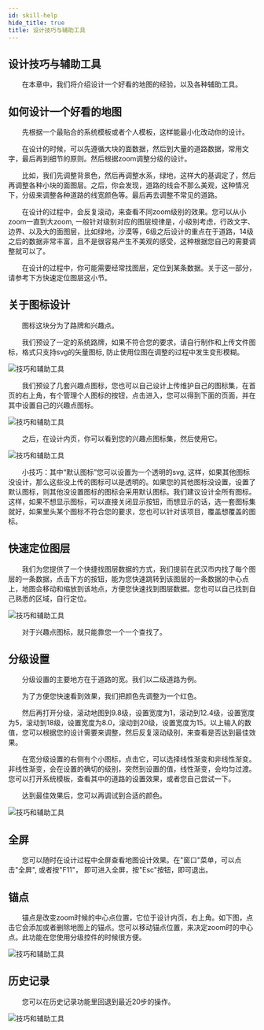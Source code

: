 ```yaml
---
id: skill-help
hide_title: true
title: 设计技巧与辅助工具
---
```


## 设计技巧与辅助工具
　　在本章中，我们将介绍设计一个好看的地图的经验，以及各种辅助工具。

## 如何设计一个好看的地图

　　先根据一个最贴合的系统模板或者个人模板，这样能最小化改动你的设计。

　　在设计的时候，可以先遵循大块的面数据，然后到大量的道路数据，常用文字，最后再到细节的原则。然后根据zoom调整分级的设计。

　　比如，我们先调整背景色，然后再调整水系，绿地，这样大的基调定了，然后再调整各种小块的面图层。之后，你会发现，道路的线会不那么美观，这种情况下，分级来调整各种道路的线宽颜色等。最后再去调整不常见的道路。

　　在设计的过程中，会反复滚动，来查看不同zoom级别的效果。您可以从小zoom一直到大zoom, 一般针对级别对应的图层规律是，小级别考虑，行政文字、边界、以及大的面图层，比如绿地，沙漠等，6级之后设计的重点在于道路，14级之后的数据非常丰富，且不是很容易产生不美观的感受，这种根据您自己的需要调整就可以了。

　　在设计的过程中，你可能需要经常找图层，定位到某条数据。关于这一部分，请参考下方快速定位图层这小节。

## 关于图标设计

　　图标这块分为了路牌和兴趣点。

　　我们预设了一定的系统路牌，如果不符合您的要求，请自行制作和上传文件图标，格式只支持svg的矢量图标, 防止使用位图在调整的过程中发生变形模糊。

![技巧和辅助工具](./assets/skill-help-1.png)

　　我们预设了几套兴趣点图标，您也可以自己设计上传维护自己的图标集，在首页的右上角，有个管理个人图标的按钮，点击进入，您可以得到下面的页面，并在其中设置自己的兴趣点图标。

![技巧和辅助工具](./assets/skill-help-2.png)

　　之后，在设计内页，你可以看到您的兴趣点图标集，然后使用它。

![技巧和辅助工具](./assets/skill-help-3.png)

　　小技巧：其中“默认图标”您可以设置为一个透明的svg, 这样，如果其他图标没设计，那么这些没上传的图标可以是透明的。如果您的其他图标没设置，设置了默认图标，则其他没设置图标的图标会采用默认图标。我们建议设计全所有图标。这样，如果不想显示图标，可以直接关闭显示按钮，而想显示的话，选一套图标集就好，如果里头某个图标不符合您的要求，您也可以针对该项目，覆盖想覆盖的图标。

## 快速定位图层
　　我们为您提供了一个快捷找图层数据的方式，我们提前在武汉市内找了每个图层的一条数据，点击下方的按钮，能为您快速跳转到该图层的一条数据的中心点上，地图会移动和缩放到该地点，方便您快速找到图层数据。您也可以自己找到自己熟悉的区域，自行定位。

![技巧和辅助工具](./assets/skill-help-4.png)

　　对于兴趣点图标，就只能靠您一个一个查找了。

## 分级设置

　　分级设置的主要地方在于道路的宽。我们以二级道路为例。

　　为了方便您快速看到效果，我们把颜色先调整为一个红色。

　　然后再打开分级，滚动地图到9.8级，设置宽度为1，滚动到12.4级，设置宽度为5，滚动到18级，设置宽度为8.0，滚动到20级，设置宽度为15。以上输入的数值，您可以根据您的设计需要来调整，然后反复滚动级别，来查看是否达到最佳效果。

　　在宽分级设置的右侧有个小图标，点击它，可以选择线性渐变和非线性渐变。非线性渐变，会在设置的确切的级别，突然到设置的值，线性渐变，会均匀过渡。您可以打开系统模板，查看其中的道路的设置效果，或者您自己尝试一下。

　　达到最佳效果后，您可以再调试到合适的颜色。

![技巧和辅助工具](./assets/skill-help-t-1.png)

## 全屏
　　您可以随时在设计过程中全屏查看地图设计效果。在"窗口"菜单，可以点击"全屏", 或者按"F11"， 即可进入全屏，按"Esc"按钮，即可退出。

## 锚点
　　锚点是改变zoom时候的中心点位置，它位于设计内页，右上角。如下图，点击它会添加或者删除地图上的锚点。您可以移动锚点位置，来决定zoom时的中心点。此功能在您使用分级控件的时候很方便。

![技巧和辅助工具](./assets/skill-help-5.png)

## 历史记录

　　您可以在历史记录功能里回退到最近20步的操作。

![技巧和辅助工具](./assets/skill-help-6.png)
